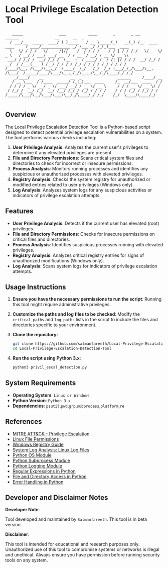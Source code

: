 # Local Privilege Escalation Detection Tool

```
   _____                ___          ____       _       _ __                   ______                __      __  _           
  / ___/__  _____  ____/ ( )_____   / __ \_____(_)   __(_) /__  ____ ____     / ____/_____________ _/ /___ _/ /_(_)___  ____ 
  \__ \/ / / / _ \/ __  /|// ___/  / /_/ / ___/ / | / / / / _ \/ __ \/ _ \   / __/ / ___/ ___/ __ `/ / __ `/ __/ / __ \/ __ \\
 ___/ / /_/ /  __/ /_/ /  (__  )  / ____/ /  / /| |/ / / /  __/ /_/ /  __/  / /___(__  ) /__/ /_/ / / /_/ / /_/ / /_/ / / / /
/____/\__, /\___/\__,_/  /____/  /_/   /_/  /_/ |___/_/_/\___/\__, /\___/  /_____/____/\___/\__,_/_/\__,_/\__/_/\____/_/ /_/ 
    _/____/    __            __  _                ______     /____/ __                                                       
   / __ \___  / /____  _____/ /_(_)___  ____     /_  __/___  ____  / /                                                       
  / / / / _ \/ __/ _ \/ ___/ __/ / __ \/ __ \     / / / __ \/ __ \/ /                                                        
 / /_/ /  __/ /_/  __/ /__/ /_/ / /_/ / / / /    / / / /_/ / /_/ / /                                                         
/_____/\___/\__/\___/\___/\__/_/\____/_/ /_/    /_/  \____/\____/_/                                                          
                                                                                                                             
```

                                                       
## Overview

The Local Privilege Escalation Detection Tool is a Python-based script designed to detect potential privilege escalation vulnerabilities on a system. The tool performs various checks including:

1. **User Privilege Analysis**: Analyzes the current user's privileges to determine if any elevated privileges are present.
2. **File and Directory Permissions**: Scans critical system files and directories to check for incorrect or insecure permissions.
3. **Process Analysis**: Monitors running processes and identifies any suspicious or unauthorized processes with elevated privileges.
4. **Registry Analysis**: Checks the system registry for unauthorized or modified entries related to user privileges (Windows only).
5. **Log Analysis**: Analyzes system logs for any suspicious activities or indicators of privilege escalation attempts.


## Features

- **User Privilege Analysis**: Detects if the current user has elevated (root) privileges.
- **File and Directory Permissions**: Checks for insecure permissions on critical files and directories.
- **Process Analysis**: Identifies suspicious processes running with elevated privileges.
- **Registry Analysis**: Analyzes critical registry entries for signs of unauthorized modifications (Windows only).
- **Log Analysis**: Scans system logs for indicators of privilege escalation attempts.

## Usage Instructions

1. **Ensure you have the necessary permissions to run the script**: Running this tool might require administrative privileges.
2. **Customize the paths and log files to be checked**: Modify the `critical_paths` and `log_paths` lists in the script to include the files and directories specific to your environment.

3. **Clone the repository:**
   
    ```bash
    git clone https://github.com/salmanfareeth/Local-Privilege-Escalation-Detection-Tool.git
    cd Local-Privilege-Escalation-Detection-Tool
    ```

5. **Run the script using Python 3.x**:
 
    ```py
    python3 privil_escal_detection.py
    ```

## System Requirements

- **Operating System**: `Linux or Windows`
- **Python Version**: `Python 3.x`
- **Dependencies**: `psutil`,`pwd`,`grp`,`subprocess`,`platform`,`re`


## References

- [MITRE ATT&CK - Privilege Escalation](https://attack.mitre.org/tactics/TA0004/)
- [Linux File Permissions](https://www.tldp.org/LDP/intro-linux/html/sect_03_04.html)
- [Windows Registry Guide](https://docs.microsoft.com/en-us/windows/win32/sysinfo/registry)
- [System Log Analysis: Linux Log Files](https://www.tldp.org/LDP/lame/LAME/linux-admin-made-easy/log-files.html)
- [Python OS Module](https://docs.python.org/3/library/os.html)
- [Python Subprocess Module](https://docs.python.org/3/library/subprocess.html)
- [Python Logging Module](https://docs.python.org/3/library/logging.html)
- [Regular Expressions in Python](https://docs.python.org/3/library/re.html)
- [File and Directory Access in Python](https://docs.python.org/3/library/os.html#os-file-dir)
- [Error Handling in Python](https://docs.python.org/3/tutorial/errors.html)


## Developer and Disclaimer Notes

**Developer Note**:

Tool developed and maintained by `Salmanfareeth`.
This tool is in beta version.

**Disclaimer**:

This tool is intended for educational and research purposes only. Unauthorized use of this tool to compromise systems or networks is illegal and unethical. Always ensure you have permission before running security tools on any system.
  
